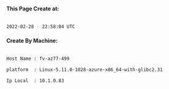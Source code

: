 
   
#### This Page Create at:

```bash

2022-02-28 - 22:58:04 UTC

```

#### Create By Machine:

```bash

Host Name : fv-az77-499

platform  : Linux-5.11.0-1028-azure-x86_64-with-glibc2.31

Ip Local  : 10.1.0.83

```


